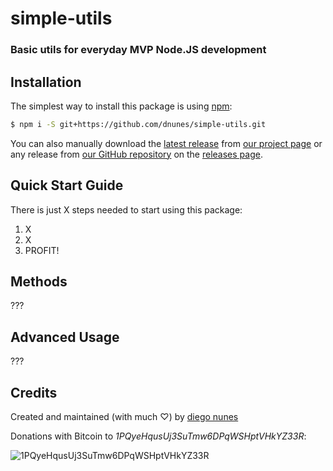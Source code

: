 simple-utils
============
### Basic utils for everyday MVP Node.JS development

## <a id="installation">Installation</a>
The simplest way to install this package is using [npm](http://www.npmjs.com/):
```bash
$ npm i -S git+https://github.com/dnunes/simple-utils.git
```

You can also manually download the [latest release](https://github.com/dnunes/???/zipball/master) from [our project page](http://dnunes.com/???/) or any release from [our GitHub repository](https://github.com/dnunes/???/) on the [releases page](https://github.com/dnunes/???/releases/).


## <a id="quickstart">Quick Start Guide</a>

There is just X steps needed to start using this package:

1. X
2. X
3. PROFIT!


## <a id="methods">Methods</a>

???


## <a id="advancedusage">Advanced Usage</a>

???


## <a id="credits">Credits</a>

Created and maintained (with much ♡) by [diego nunes](http://dnunes.com)

Donations with Bitcoin to _1PQyeHqusUj3SuTmw6DPqWSHptVHkYZ33R_:

![1PQyeHqusUj3SuTmw6DPqWSHptVHkYZ33R](http://chart.apis.google.com/chart?cht=qr&chs=200x200&chl=bitcoin:1PQyeHqusUj3SuTmw6DPqWSHptVHkYZ33R)
